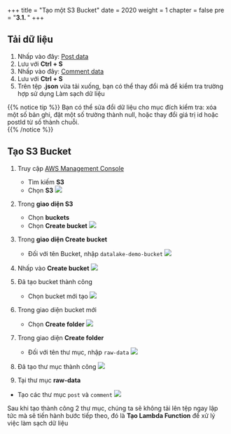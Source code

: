 +++
title = "Tạo một S3 Bucket"
date = 2020
weight = 1
chapter = false
pre = "<b>3.1. </b>"
+++

## Tải dữ liệu

1. Nhấp vào đây: [Post data](https://jsonplaceholder.typicode.com/posts)
2. Lưu với **Ctrl + S**
3. Nhấp vào đây: [Comment data](https://jsonplaceholder.typicode.com/comments)
4. Lưu với **Ctrl + S**
5. Trên tệp **.json** vừa tải xuống, bạn có thể thay đổi mã để kiểm tra trường hợp sử dụng Làm sạch dữ liệu

{{% notice tip %}}
Bạn có thể sửa đổi dữ liệu cho mục đích kiểm tra: xóa một số bản ghi, đặt một số trường thành null, hoặc thay đổi giá trị id hoặc postId từ số thành chuỗi.  
{{% /notice %}}

## Tạo S3 Bucket

1. Truy cập [AWS Management Console](https://us-east-1.console.aws.amazon.com/console/home?region=us-east-1)

   - Tìm kiếm **S3**
   - Chọn **S3**
     ![](/images/3/1/0001-creates3bucket.png)

2. Trong **giao diện S3**

   - Chọn **buckets**
   - Chọn **Create bucket**
     ![](/images/3/1/0002-creates3bucket.png)

3. Trong **giao diện Create bucket**
   - Đối với tên Bucket, nhập `datalake-demo-bucket`
     ![](/images/3/1/1.png)
4. Nhấp vào **Create bucket**
   ![](/images/3/1/2.png)
5. Đã tạo bucket thành công

   - Chọn bucket mới tạo
     ![](/images/3/1/3.png)

6. Trong giao diện bucket mới

   - Chọn **Create folder**
     ![](/images/3/1/4.png)

7. Trong giao diện **Create folder**
   - Đối với tên thư mục, nhập `raw-data`
     ![](/images/3/1/5.png)
8. Đã tạo thư mục thành công
   ![](/images/3/1/6.png)
9. Tại thư mục **raw-data**

- Tạo các thư mục `post` và `comment`
  ![](/images/3/1/7.png)

Sau khi tạo thành công 2 thư mục, chúng ta sẽ không tải lên tệp ngay lập tức mà sẽ tiến hành bước tiếp theo, đó là **Tạo Lambda Function** để xử lý việc làm sạch dữ liệu
